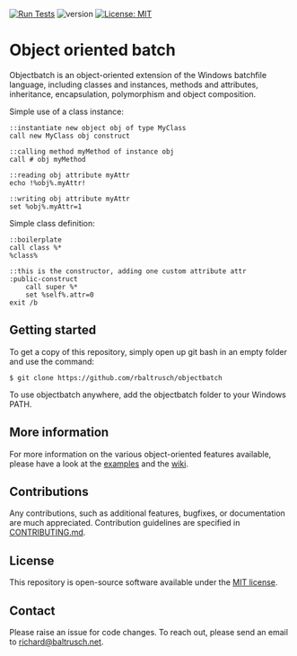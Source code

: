 [![Run Tests](https://github.com/rbaltrusch/objectbatch/actions/workflows/run_tests.yml/badge.svg)](https://github.com/rbaltrusch/objectbatch/actions/workflows/run_tests.yml)
![version](https://img.shields.io/badge/version-1.0.0-blue)
[![License: MIT](https://img.shields.io/badge/License-MIT-purple.svg)](https://opensource.org/licenses/MIT)

# Object oriented batch

Objectbatch is an object-oriented extension of the Windows batchfile language, including classes and instances, methods and attributes, inheritance, encapsulation, polymorphism and object composition.

Simple use of a class instance:
```batch
::instantiate new object obj of type MyClass
call new MyClass obj construct

::calling method myMethod of instance obj
call # obj myMethod

::reading obj attribute myAttr
echo !%obj%.myAttr!

::writing obj attribute myAttr
set %obj%.myAttr=1
```

Simple class definition:
```batch
::boilerplate
call class %*
%class%

::this is the constructor, adding one custom attribute attr
:public-construct
    call super %*
    set %self%.attr=0
exit /b
```

## Getting started

To get a copy of this repository, simply open up git bash in an empty folder and use the command:

    $ git clone https://github.com/rbaltrusch/objectbatch

To use objectbatch anywhere, add the objectbatch folder to your Windows PATH.

## More information

For more information on the various object-oriented features available, please have a look at the [examples](https://github.com/rbaltrusch/objectbatch/tree/master/examples) and the [wiki](https://github.com/rbaltrusch/objectbatch/wiki).

## Contributions

Any contributions, such as additional features, bugfixes, or documentation are much appreciated. Contribution guidelines are specified in [CONTRIBUTING.md](https://github.com/rbaltrusch/objectbatch/blob/master/CONTRIBUTING.md).

## License

This repository is open-source software available under the [MIT license](https://github.com/rbaltrusch/objectbatch/blob/master/LICENSE).

## Contact

Please raise an issue for code changes. To reach out, please send an email to richard@baltrusch.net.
